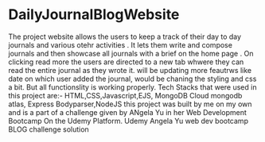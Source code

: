# DailyJournalBlogWebsite
The project  website allows the users to keep a track of their day to day journals and various otehr activities . It lets them write and compose journals and then showcase all journals with a brief on the home page . On clicking read more the users are directed to a new tab whwere they can read the entire journal as they wrote it. 
will be updating more feautrws like date on which user added the journal, would be chaning the styling and css a bit. But all functionslity is working properly.
Tech Stacks that were used in this project are:- HTML,CSS,Javascript,EJS, MongoDB Cloud mongodb atlas, Express Bodyparser,NodeJS
this project was built by me on  my own and is a part of a challenge given by ANgela Yu in her Web Development Bootcamp On the Udemy Platform. 
Udemy Angela Yu web dev bootcamp BLOG challenge solution
